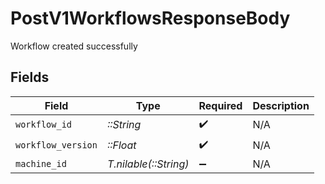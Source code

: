 # PostV1WorkflowsResponseBody

Workflow created successfully


## Fields

| Field                 | Type                  | Required              | Description           |
| --------------------- | --------------------- | --------------------- | --------------------- |
| `workflow_id`         | *::String*            | :heavy_check_mark:    | N/A                   |
| `workflow_version`    | *::Float*             | :heavy_check_mark:    | N/A                   |
| `machine_id`          | *T.nilable(::String)* | :heavy_minus_sign:    | N/A                   |